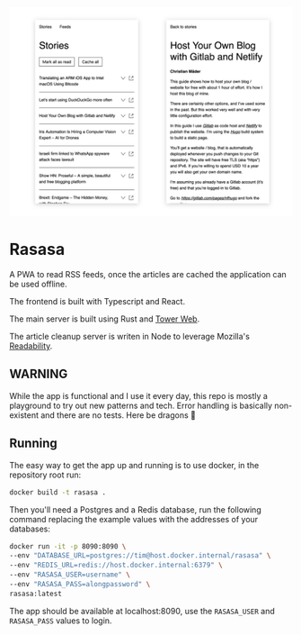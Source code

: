 ![Screenshot of the rasasa](./misc/readme-header.png)
# Rasasa
A PWA to read RSS feeds, once the articles are cached the application can be used offline.

The frontend is built with Typescript and React.

The main server is built using Rust and [Tower Web](https://github.com/carllerche/tower-web).

The article cleanup server is writen in Node to leverage Mozilla's [Readability](https://github.com/mozilla/readability).

## WARNING
While the app is functional and I use it every day, this repo is mostly a playground to try out new patterns and tech. Error handling is basically non-existent and there are no tests. Here be dragons 🐉

## Running
The easy way to get the app up and running is to use docker, in the repository root run:

```sh
docker build -t rasasa .
```

Then you'll need a Postgres and a Redis database, run the following command replacing the example values with the addresses of your databases:

```sh
docker run -it -p 8090:8090 \
--env "DATABASE_URL=postgres://tim@host.docker.internal/rasasa" \
--env "REDIS_URL=redis://host.docker.internal:6379" \
--env "RASASA_USER=username" \
--env "RASASA_PASS=alongpassword" \
rasasa:latest
```

The app should be available at localhost:8090, use the `RASASA_USER` and `RASASA_PASS` values to login.